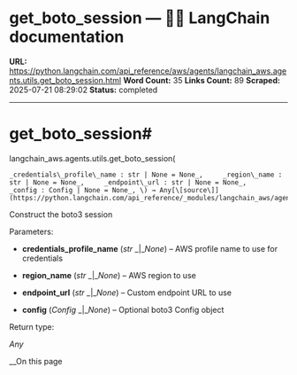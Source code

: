# get_boto_session — 🦜🔗 LangChain  documentation

**URL:** https://python.langchain.com/api_reference/aws/agents/langchain_aws.agents.utils.get_boto_session.html
**Word Count:** 35
**Links Count:** 89
**Scraped:** 2025-07-21 08:29:02
**Status:** completed

---

# get\_boto\_session\#

langchain\_aws.agents.utils.get\_boto\_session\(

    _credentials\_profile\_name : str | None = None_,     _region\_name : str | None = None_,     _endpoint\_url : str | None = None_,     _config : Config | None = None_, \) → Any[\[source\]](https://python.langchain.com/api_reference/_modules/langchain_aws/agents/utils.html#get_boto_session)\#     

Construct the boto3 session

Parameters:     

  * **credentials\_profile\_name** \(_str_ _|__None_\) – AWS profile name to use for credentials

  * **region\_name** \(_str_ _|__None_\) – AWS region to use

  * **endpoint\_url** \(_str_ _|__None_\) – Custom endpoint URL to use

  * **config** \(_Config_ _|__None_\) – Optional boto3 Config object

Return type:     

_Any_

__On this page